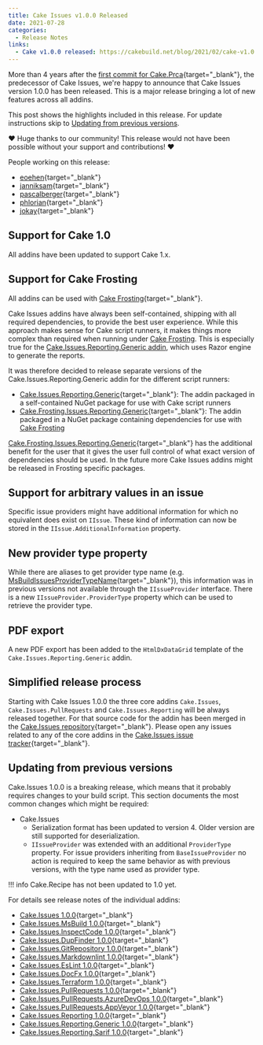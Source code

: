 ```yaml
---
title: Cake Issues v1.0.0 Released
date: 2021-07-28
categories:
  - Release Notes
links:
  - Cake v1.0.0 released: https://cakebuild.net/blog/2021/02/cake-v1.0.0-released
---
```


More than 4 years after the [first commit for Cake.Prca](https://github.com/cake-contrib/Cake.Prca/commit/438b3a1a609e5b9cc9e6f8f489a73988f9ed1f4d){target="_blank"},
the predecessor of Cake Issues, we're happy to announce that Cake Issues version 1.0.0 has been released.
This is a major release bringing a lot of new features across all addins.

<!-- more -->

This post shows the highlights included in this release.
For update instructions skip to [Updating from previous versions](#updating-from-previous-versions).

❤ Huge thanks to our community! This release would not have been possible without your support and contributions! ❤

People working on this release:

* [eoehen](https://github.com/eoehen){target="_blank"}
* [janniksam](https://github.com/janniksam){target="_blank"}
* [pascalberger](https://github.com/pascalberger){target="_blank"}
* [phlorian](https://github.com/phlorian){target="_blank"}
* [jokay](https://github.com/jokay){target="_blank"}

## Support for Cake 1.0

All addins have been updated to support Cake 1.x.

## Support for Cake Frosting

All addins can be used with [Cake Frosting]{target="_blank"}.

Cake Issues addins have always been self-contained, shipping with all required dependencies, to provide the best user experience.
While this approach makes sense for Cake script runners, it makes things more complex than required when running under [Cake Frosting].
This is especially true for the [Cake.Issues.Reporting.Generic addin], which uses Razor engine to generate the reports.

It was therefore decided to release separate versions of the Cake.Issues.Reporting.Generic addin for the different script runners:

* [Cake.Issues.Reporting.Generic]{target="_blank"}: The addin packaged in a self-contained NuGet package for use with Cake script runners
* [Cake.Frosting.Issues.Reporting.Generic]{target="_blank"}: The addin packaged in a NuGet package containing dependencies for use with [Cake Frosting]

[Cake.Frosting.Issues.Reporting.Generic]{target="_blank"} has the additional benefit for the user that it gives the user full control
of what exact version of dependencies should be used.
In the future more Cake Issues addins might be released in Frosting specific packages.

[Cake Frosting]: https://cakebuild.net/docs/running-builds/runners/cake-frosting
[Cake.Issues.Reporting.Generic addin]: ../../documentation/report-formats/generic/index.md
[Cake.Issues.Reporting.Generic]: https://cakebuild.net/extensions/cake-issues-reporting-generic/
[Cake.Frosting.Issues.Reporting.Generic]: https://www.nuget.org/packages/Cake.Frosting.Issues.Reporting.Generic/

## Support for arbitrary values in an issue

Specific issue providers might have additional information for which no equivalent does exist on `IIssue`.
These kind of information can now be stored in the `IIssue.AdditionalInformation` property.

## New provider type property

While there are aliases to get provider type name (e.g. [MsBuildIssuesProviderTypeName]{target="_blank"}), this information was in previous versions
not available through the `IIssueProvider` interface.
There is a new `IIssueProvider.ProviderType` property which can be used to retrieve the provider type.

[MsBuildIssuesProviderTypeName]: https://cakebuild.net/api/Cake.Issues.MsBuild/MsBuildIssuesAliases/0A221402

## PDF export

A new PDF export has been added to the `HtmlDxDataGrid` template of the `Cake.Issues.Reporting.Generic` addin.

## Simplified release process

Starting with Cake Issues 1.0.0 the three core addins `Cake.Issues`, `Cake.Issues.PullRequests` and
`Cake.Issues.Reporting` will be always released together.
For that source code for the addin has been merged in the [Cake.Issues repository]{target="_blank"}.
Please open any issues related to any of the core addins in the [Cake.Issues issue tracker]{target="_blank"}.

[Cake.Issues repository]: https://github.com/cake-contrib/Cake.Issues
[Cake.Issues issue tracker]: https://github.com/cake-contrib/Cake.Issues/issues

## Updating from previous versions

Cake.Issues 1.0.0 is a breaking release, which means that it probably requires changes to your build script.
This section documents the most common changes which might be required:

* Cake.Issues
  * Serialization format has been updated to version 4.
    Older version are still supported for deserialization.
  * `IIssueProvider` was extended with an additional `ProviderType` property.
    For issue providers inheriting from `BaseIssueProvider` no action is required to keep the same behavior
    as with previous versions, with the type name used as provider type.

!!! info
    Cake.Recipe has not been updated to 1.0 yet.

For details see release notes of the individual addins:

* [Cake.Issues 1.0.0](https://github.com/cake-contrib/Cake.Issues/releases/tag/1.0.0){target="_blank"}
* [Cake.Issues.MsBuild 1.0.0](https://github.com/cake-contrib/Cake.Issues.MsBuild/releases/tag/1.0.0){target="_blank"}
* [Cake.Issues.InspectCode 1.0.0](https://github.com/cake-contrib/Cake.Issues.InspectCode/releases/tag/1.0.0){target="_blank"}
* [Cake.Issues.DupFinder 1.0.0](https://github.com/cake-contrib/Cake.Issues.DupFinder/releases/tag/1.0.0){target="_blank"}
* [Cake.Issues.GitRepository 1.0.0](https://github.com/cake-contrib/Cake.Issues.GitRepository/releases/tag/1.0.0){target="_blank"}
* [Cake.Issues.Markdownlint 1.0.0](https://github.com/cake-contrib/Cake.Issues.Markdownlint/releases/tag/1.0.0){target="_blank"}
* [Cake.Issues.EsLint 1.0.0](https://github.com/cake-contrib/Cake.Issues.EsLint/releases/tag/1.0.0){target="_blank"}
* [Cake.Issues.DocFx 1.0.0](https://github.com/cake-contrib/Cake.Issues.DocFx/releases/tag/1.0.0){target="_blank"}
* [Cake.Issues.Terraform 1.0.0](https://github.com/cake-contrib/Cake.Issues.Terraform/releases/tag/1.0.0){target="_blank"}
* [Cake.Issues.PullRequests 1.0.0](https://github.com/cake-contrib/Cake.Issues.PullRequests/releases/tag/1.0.0){target="_blank"}
* [Cake.Issues.PullRequests.AzureDevOps 1.0.0](https://github.com/cake-contrib/Cake.Issues.PullRequests.AzureDevOps/releases/tag/1.0.0){target="_blank"}
* [Cake.Issues.PullRequests.AppVeyor 1.0.0](https://github.com/cake-contrib/Cake.Issues.PullRequests.AppVeyor/releases/tag/1.0.0){target="_blank"}
* [Cake.Issues.Reporting 1.0.0](https://github.com/cake-contrib/Cake.Issues.Reporting/releases/tag/1.0.0){target="_blank"}
* [Cake.Issues.Reporting.Generic 1.0.0](https://github.com/cake-contrib/Cake.Issues.Reporting.Generic/releases/tag/1.0.0){target="_blank"}
* [Cake.Issues.Reporting.Sarif 1.0.0](https://github.com/cake-contrib/Cake.Issues.Reporting.Sarif/releases/tag/1.0.0){target="_blank"}
